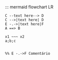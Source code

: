 <!-- 
    TB - Top to bottom
    TD - Top-down / same as top to bottom
    BT - Bottom to top
    RL - Right to left
    LR - Left to right
 -->

::: mermaid
flowchart LR
    
    C --text here--> D
    C -->|text here| D
    E -.->|text here|F 
    A ==> B

    x1 ~~~ x2
    a;b;c


    %% E -.->F Comentário